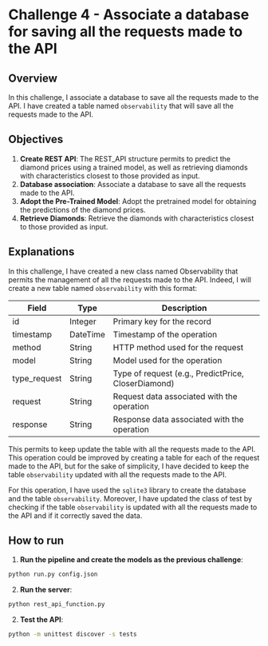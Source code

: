 # Challenge 4 - Associate a database for saving all the requests made to the API

## Overview

In this challenge, I associate a database to save all the requests made to the API. I have created a table named `observability` that will save all the requests made to the API.

## Objectives

1. **Create REST API**: The REST_API structure permits to predict the diamond prices using a trained model, as well as retrieving diamonds with characteristics closest to those provided as input.
2. **Database association**: Associate a database to save all the requests made to the API.
3. **Adopt the Pre-Trained Model**: Adopt the pretrained model for obtaining the predictions of the diamond prices.
4. **Retrieve Diamonds**: Retrieve the diamonds with characteristics closest to those provided as input.


## Explanations

In this challenge, I have created a new class named Observability that permits the management of all the requests made to the API. Indeed, I will create a new table named `observability` with this format: 

| Field       | Type     | Description                                      |
|-------------|----------|--------------------------------------------------|
| id          | Integer  | Primary key for the record                       |
| timestamp   | DateTime | Timestamp of the operation                       |
| method      | String   | HTTP method used for the request                 |
| model       | String   | Model used for the operation                     |
| type_request| String   | Type of request (e.g., PredictPrice, CloserDiamond) |
| request     | String   | Request data associated with the operation       |
| response    | String   | Response data associated with the operation      |

This permits to keep update the table with all the requests made to the API. This operation could be improved by creating a table for each of the request made to the API, but for the sake of simplicity, I have decided to keep the table `observability` updated with all the requests made to the API.

For this operation, I have used the `sqlite3` library to create the database and the table `observability`. Moreover, I have updated the class of test by checking if the table `observability` is updated with all the requests made to the API and if it correctly saved the data.

## How to run

1. **Run the pipeline and create the models as the previous challenge**:

```bash
python run.py config.json
```

2. **Run the server**:

```bash
python rest_api_function.py
```

2. **Test the API**:
```bash
python -m unittest discover -s tests
